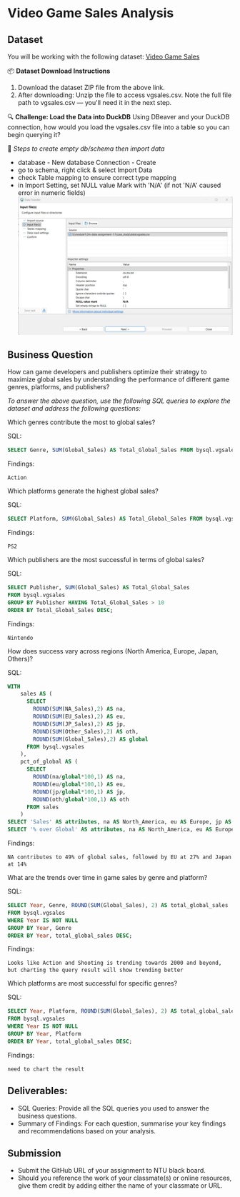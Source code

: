 # Video Game Sales Analysis

## Dataset

You will be working with the following dataset: [Video Game Sales](https://www.kaggle.com/datasets/gregorut/videogamesales?resource=download)

📦 **Dataset Download Instructions**
1. Download the dataset ZIP file from the above link.
2. After downloading: Unzip the file to access vgsales.csv. Note the full file path to vgsales.csv — you'll need it in the next step.

🔍 **Challenge: Load the Data into DuckDB**
Using DBeaver and your DuckDB connection, how would you load the vgsales.csv file into a table so you can begin querying it?

🚀 *Steps to create empty db/schema then import data*
- database - New database Connection - Create
- go to schema, right click & select Import Data
- check Table mapping to ensure correct type mapping
- in Import Setting, set NULL value Mark with 'N/A' (if not 'N/A' caused error in numeric fields)
![alt text](image.png)

## Business Question
How can game developers and publishers optimize their strategy to maximize global sales by understanding the performance of different game genres, platforms, and publishers?

*To answer the above question, use the following SQL queries to explore the dataset and address the following questions:*

Which genres contribute the most to global sales?

SQL:
```sql
SELECT Genre, SUM(Global_Sales) AS Total_Global_Sales FROM bysql.vgsales GROUP BY Genre ORDER BY Total_Global_Sales DESC;
```
Findings:
```findings
Action
```
Which platforms generate the highest global sales?

SQL:
```sql
SELECT Platform, SUM(Global_Sales) AS Total_Global_Sales FROM bysql.vgsales GROUP BY Platform ORDER BY Total_Global_Sales DESC;
```
Findings:
```findings
PS2
```
Which publishers are the most successful in terms of global sales?

SQL:
```sql
SELECT Publisher, SUM(Global_Sales) AS Total_Global_Sales 
FROM bysql.vgsales 
GROUP BY Publisher HAVING Total_Global_Sales > 10 
ORDER BY Total_Global_Sales DESC;
```
Findings:
```findings
Nintendo
```
How does success vary across regions (North America, Europe, Japan, Others)?

SQL:
```sql
WITH 
	sales AS (
	  SELECT
	    ROUND(SUM(NA_Sales),2) AS na,
	    ROUND(SUM(EU_Sales),2) AS eu,
	    ROUND(SUM(JP_Sales),2) AS jp,
	    ROUND(SUM(Other_Sales),2) AS oth,
	    ROUND(SUM(Global_Sales),2) AS global
	  FROM bysql.vgsales
	),
	pct_of_global AS (
	  SELECT
	    ROUND(na/global*100,1) AS na,
	    ROUND(eu/global*100,1) AS eu,
	    ROUND(jp/global*100,1) AS jp,
	    ROUND(oth/global*100,1) AS oth
	  FROM sales
	)
SELECT 'Sales' AS attributes, na AS North_America, eu AS Europe, jp AS Japan, oth as Others FROM sales UNION ALL 
SELECT '% over Global' AS attributes, na AS North_America, eu AS Europe, jp AS Japan, oth as Others FROM pct_of_global;
```
Findings:
```findings
NA contributes to 49% of global sales, followed by EU at 27% and Japan at 14%
```
What are the trends over time in game sales by genre and platform?

SQL:
```sql
SELECT Year, Genre, ROUND(SUM(Global_Sales), 2) AS total_global_sales
FROM bysql.vgsales
WHERE Year IS NOT NULL
GROUP BY Year, Genre
ORDER BY Year, total_global_sales DESC;
```
Findings:
```findings
Looks like Action and Shooting is trending towards 2000 and beyond, but charting the query result will show trending better
```
Which platforms are most successful for specific genres?

SQL:
```sql
SELECT Year, Platform, ROUND(SUM(Global_Sales), 2) AS total_global_sales
FROM bysql.vgsales
WHERE Year IS NOT NULL
GROUP BY Year, Platform
ORDER BY Year, total_global_sales DESC;
```
Findings:
```findings
need to chart the result
```
## Deliverables:
- SQL Queries: Provide all the SQL queries you used to answer the business questions.
- Summary of Findings: For each question, summarise your key findings and recommendations based on your analysis.

## Submission

- Submit the GitHub URL of your assignment to NTU black board.
- Should you reference the work of your classmate(s) or online resources, give them credit by adding either the name of your classmate or URL.
